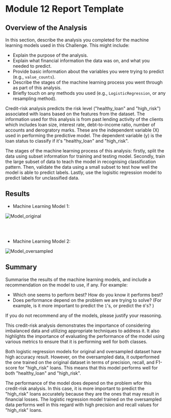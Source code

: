 # Module 12 Report Template

## Overview of the Analysis

In this section, describe the analysis you completed for the machine learning models used in this Challenge. This might include:

* Explain the purpose of the analysis.
* Explain what financial information the data was on, and what you needed to predict.
* Provide basic information about the variables you were trying to predict (e.g., `value_counts`).
* Describe the stages of the machine learning process you went through as part of this analysis.
* Briefly touch on any methods you used (e.g., `LogisticRegression`, or any resampling method).


Credit-risk analysis predicts the risk level ("healthy_loan" and "high_risk") associated with loans based on the features from the dataset. The information used for this analysis is from past lending activity of the clients which includes loan size, interest rate, debt-to-income ratio, number of accounts and derogratory marks. These are the independent variable (X) used in performing the predictive model. The dependent variable (y) is the loan status to classify if it's "healthy_loan" and "high_risk".

The stages of the machine learning process of this analysis: firstly, split the data using subset information for training and testing model. Secondly, train the large subset of data to teach the model in recognising classification pattern. Then, validate the data using a small subset to test how well the model is able to predict labels. Lastly, use the logisitic regression model to predict labels for unclassified data.



## Results

* Machine Learning Model 1:

![Model_original](https://user-images.githubusercontent.com/117326039/233763937-0bdeb49d-cd74-4397-906b-8684a1a35a5a.png)

<br>
<br>

* Machine Learning Model 2:

![Model_oversampled](https://user-images.githubusercontent.com/117326039/233763996-99c89de9-2fcf-4e94-a227-0df56c3def1a.png)

 
## Summary

Summarise the results of the machine learning models, and include a recommendation on the model to use, if any. For example:

* Which one seems to perform best? How do you know it performs best?
* Does performance depend on the problem we are trying to solve? (For example, is it more important to predict the `1`'s, or predict the `0`'s? )

If you do not recommend any of the models, please justify your reasoning.



This credit-risk analysis demonstrates the importance of considering imbalanced data and utilizing appropriate techniques to address it. It also highlights the importance of evaluating the performance of the model using various metrics to ensure that it is performing well for both classes.

Both logistic regression models for original and oversampled dataset have high accuracy result. However, on the oversampled data, it outperformed the one trained on the original dataset in terms of precision, recall, and F1-score for "high_risk" loans. This means that this model performs well for both "healthy_loan" and "high_risk".

The performance of the model does depend on the problem wfor this credit-risk analysis. In this case, it is more important to predict the "high_risk" loans accurately because they are the ones that may result in financial losses. The logistic regression model trained on the oversampled data performs well in this regard with high precision and recall values for "high_risk" loans.

